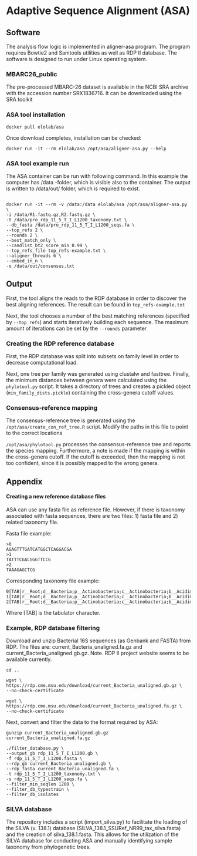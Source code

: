 # Adaptive Sequence Alignment (ASA)

## Software
The analysis flow logic is implemented in aligner-asa program. The program requires Bowtie2 and Samtools utilities as well as RDP II database. The software is designed to run under Linux operating system.  

### MBARC26_public

The pre-processed MBARC-26 dataset is available in the NCBI SRA archive with the accession number SRX1836716. It can be downloaded using the SRA toolkit

### ASA tool installation

```
docker pull elolab/asa
```
Once download completes, installation can be checked:

```
docker run -it --rm elolab/asa /opt/asa/aligner-asa.py --help
```

### ASA tool example run

The ASA container can be run with following command. In this example the computer has /data -folder, which is visible also to the container. The output is written to /data/out/ folder, which is required to exist.

```

docker run -it --rm -v /data:/data elolab/asa /opt/asa/aligner-asa.py \
-i /data/R1.fastq.gz,R2.fastq.gz \
-t /data/pro_rdp_11_5_T_I_L1200_taxonomy.txt \
--db_fasta /data/pro_rdp_11_5_T_I_L1200_seqs.fa \
--top_refs 2 \
--rounds 2 \
--best_match_only \
--candlist_bt2_score_min 0.99 \
--top_refs_file top_refs-example.txt \
--aligner_threads 6 \
--embed_in_n \
-o /data/out/consensus.txt
```

## Output

First, the tool aligns the reads to the RDP database in order to discover the best aligning references. The result can be found in  `top_refs-example.txt`

Next, the tool chooses a number of the best matching references (specified by `--top_refs`) and starts iteratively building each sequence. The maximum amount of iterations can be set by the `--rounds` parameter

### Creating the RDP reference database

First, the RDP database was split into subsets on family level in order to decrease computational load. 

Next, one tree per family was generated using clustalw and fasttree. Finally, the minimum distances between genera were calculated using the `phylotool.py` script. It takes a directory of trees and creates a pickled object (`min_family_dists.pickle`) containing the cross-genera cutoff values.


### Consensus-reference mapping 

The consensus-reference tree is generated using the `/opt/asa/create_con_ref_tree.R` script. Modify the paths in this file to point to the correct locations


`/opt/asa/phylotool.py` processes the consensus-reference tree and reports the species mapping. Furthermore, a note is made if the mapping is within the cross-genera cutoff. If the cutoff is exceeded, then the mapping is not too confident, since it is possibly mapped to the wrong genera.


## Appendix

#### Creating a new reference database files

ASA can use any fasta file as reference file. However, if there is taxonomy associated with fasta sequences, there are two files: 1) fasta file and 2) related taxonomy file.

Fasta file example:
```
>0
AGAGTTTGATCATGGCTCAGGACGA
>1
TATTTCGACGGGTTCCG
>2
TAAAGAGCTCG
```
Corresponding taxonomy file example:
```
0[TAB]r__Root;d__Bacteria;p__Actinobacteria;c__Actinobacteria;b__Acidimicrobidae;o__Acidimicrobiales;u__Acidimicrobineae;f__Acidimicrobiaceae;g__Acidimicrobium;s__Acidimicrobium_ferrooxidans_(T)_ICP
1[TAB]r__Root;d__Bacteria;p__Actinobacteria;c__Actinobacteria;b__Acidimicrobidae;o__Acidimicrobiales;u__Acidimicrobineae;f__Acidimicrobiaceae;g__Ferrimicrobium;s__Ferrimicrobium_acidiphilum_(T)_T23
2[TAB]r__Root;d__Bacteria;p__Actinobacteria;c__Actinobacteria;b__Acidimicrobidae;o__Acidimicrobiales;u__Acidimicrobineae;f__Acidimicrobiaceae;g__Ferrithrix;s__Ferrithrix_thermotolerans_(T)_Y005
```
Where [TAB] is the tabulator character.

### Example, RDP database filtering

Download and unzip Bacterial 16S sequences (as Genbank and FASTA) from RDP. The files are: current_Bacteria_unaligned.fa.gz and current_Bacteria_unaligned.gb.gz. Note. RDP II project website seems to be available currently.

```
cd ..

wget \
https://rdp.cme.msu.edu/download/current_Bacteria_unaligned.gb.gz \
--no-check-certificate

wget \
https://rdp.cme.msu.edu/download/current_Bacteria_unaligned.fa.gz \
--no-check-certificate
```

Next, convert and filter the data to the format required by ASA:

```
gunzip current_Bacteria_unaligned.gb.gz current_Bacteria_unaligned.fa.gz

./filter_database.py \
--output_gb rdp_11_5_T_I_L1200.gb \
-f rdp_11_5_T_I_L1200.fasta \
--rdp_gb current_Bacteria_unaligned.gb \
--rdp_fasta current_Bacteria_unaligned.fa \
-t rdp_11_5_T_I_L1200_taxonomy.txt \
-s rdp_11_5_T_I_L1200_seqs.fa \
--filter_min_seqlen 1200 \
--filter_db_typestrain \
--filter_db_isolates
```
### SILVA database

The repository includes a script (import_silva.py) to facilitate the loading of the SILVA (v. 138.1) database (SILVA_138.1_SSURef_NR99_tax_silva.fasta) and the creation of silva_138.1.fasta. This allows for the utilization of the SILVA database for conducting ASA and manually identifying sample taxonomy from phylogenetic trees.
